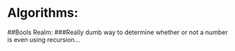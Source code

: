 # Algorithms:
##Bools Realm:
  ###Really dumb way to determine whether or not a number is even using recursion...
